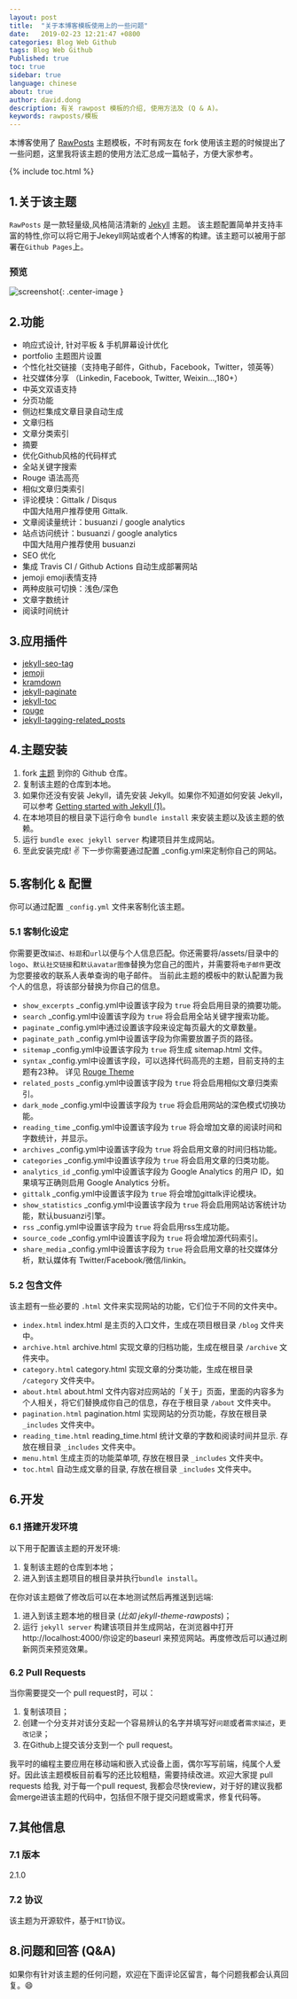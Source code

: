```yaml
---
layout: post
title:  "关于本博客模板使用上的一些问题"
date:   2019-02-23 12:21:47 +0800
categories: Blog Web Github
tags: Blog Web Github
Published: true
toc: true
sidebar: true
language: chinese
about: true
author: david.dong
description: 有关 rawpost 模板的介绍, 使用方法及 (Q & A)。
keywords: rawposts/模板 
---
```

本博客使用了 [RawPosts](https://github.com/gangdong/jekyll-theme-rawposts) 主题模板，不时有网友在 fork 使用该主题的时候提出了一些问题，这里我将该主题的使用方法汇总成一篇帖子，方便大家参考。

{% include toc.html %}

## <span id ="1">1.关于该主题</span>
`RawPosts` 是一款轻量级,风格简洁清新的 [Jekyll](https://jekyllrb.com/) 主题。 该主题配置简单并支持丰富的特性,你可以将它用于Jekeyll网站或者个人博客的构建。该主题可以被用于部署在`Github Pages`上。

### 预览
![screenshot]({{site.cdn_baseurl}}/assets/screenshot.png){: .center-image }

## <span id ="2">2.功能</span>
+ 响应式设计, 针对平板 & 手机屏幕设计优化
+ portfolio 主题图片设置
+ 个性化社交链接（支持电子邮件，Github，Facebook，Twitter，领英等）
+ 社交媒体分享 （Linkedin, Facebook, Twitter, Weixin...,180+）
+ 中英文双语支持
+ 分页功能
+ 侧边栏集成文章目录自动生成
+ 文章归档
+ 文章分类索引
+ 摘要
+ 优化Github风格的代码样式
+ 全站关键字搜索
+ Rouge 语法高亮
+ 相似文章归类索引
+ 评论模块：Gittalk / Disqus    
  中国大陆用户推荐使用 Gittalk.
+ 文章阅读量统计：busuanzi / google analytics
+ 站点访问统计：busuanzi / google analytics   
  中国大陆用户推荐使用 busuanzi
+ SEO 优化
+ 集成 Travis CI / Github Actions 自动生成部署网站
+ jemoji emoji表情支持
+ 两种皮肤可切换：浅色/深色
+ 文章字数统计
+ 阅读时间统计

## <span id ="3">3.应用插件</span>
+ [jekyll-seo-tag](https://github.com/jekyll/jekyll-seo-tag)
+ [jemoji](https://openmoji.org)
+ [kramdown](https://kramdown.gettalong.org)
+ [jekyll-paginate](https://jekyll.zcopy.site/docs/pagination)
+ [jekyll-toc](https://github.com/toshimaru/jekyll-toc)
+ [rouge](https://jekyllrb.com/docs/liquid/tags/#code-snippet-highlighting)
+ [jekyll-tagging-related_posts](https://github.com/toshimaru/jekyll-tagging-related_posts)

## <span id ="4">4.主题安装</span>
1. fork [主题](https://github.com/gangdong/jekyll-theme-rawposts) 到你的 Github 仓库。
2. 复制该主题的仓库到本地。
3. 如果你还没有安装 Jekyll，请先安装 Jekyll。如果你不知道如何安装 Jekyll，可以参考 [Getting started with Jekyll (1)]({{site.baseurl}}/blog/2018/03/27/Web-jekyll-installation.html)。
4. 在本地项目的根目录下运行命令 `bundle install` 来安装主题以及该主题的依赖。
5. 运行 `bundle exec jekyll server` 构建项目并生成网站。
6. 至此安装完成! :v: 下一步你需要通过配置 _config.yml来定制你自己的网站。

## <span id ="5">5.客制化 & 配置</span>
你可以通过配置 `_config.yml` 文件来客制化该主题。

### <span id ="5.1">5.1 客制化设定</span>
你需要更改`描述`、`标题`和`url`以便与个人信息匹配。你还需要将/assets/目录中的 `logo`、`默认社交链接`和`默认avatar图像`替换为您自己的图片，并需要将`电子邮件`更改为您要接收的联系人表单查询的电子邮件。
当前此主题的模板中的默认配置为我个人的信息，将该部分替换为你自己的信息。
+ `show_excerpts`
_config.yml中设置该字段为 `true` 将会启用目录的摘要功能。
+ `search`
_config.yml中设置该字段为 `true` 将会启用全站关键字搜索功能。
+ `paginate`
_config.yml中通过设置该字段来设定每页最大的文章数量。
+ `paginate_path`
_config.yml中设置该字段为你需要放置子页的路径。
+ `sitemap`
_config.yml中设置该字段为 `true` 将生成 sitemap.html 文件。
+ `syntax`
_config.yml中设置该字段，可以选择代码高亮的主题，目前支持的主题有23种。
详见 [Rouge Theme](https://github.com/mzlogin/rouge-themes)
+ `related_posts`
_config.yml中设置该字段为 `true` 将会启用相似文章归类索引。
+ `dark_mode`
_config.yml中设置该字段为 `true` 将会启用网站的深色模式切换功能。
+ `reading_time`
_config.yml中设置该字段为 `true` 将会增加文章的阅读时间和字数统计，并显示。
+ `archives`
_config.yml中设置该字段为 `true` 将会启用文章的时间归档功能。 
+ `categories`
_config.yml中设置该字段为 `true` 将会启用文章的归类功能。
+ `analytics_id`
_config.yml中设置该字段为 Google Analytics 的用户 ID，如果填写正确则启用 Google Analytics 分析。
+ `gittalk`
_config.yml中设置该字段为 `true` 将会增加gittalk评论模块。 
+ `show_statistics`
_config.yml中设置该字段为 `true` 将会启用网站访客统计功能，默认busuanzi引擎。
+ `rss`
_config.yml中设置该字段为 `true` 将会启用rss生成功能。 
+ `source_code` 
_config.yml中设置该字段为 `true` 将会增加源代码索引。
+ `share_media`
_config.yml中设置该字段为 `true` 将会启用文章的社交媒体分析，默认媒体有 Twitter/Facebook/微信/linkin。


### <span id ="5.2">5.2 包含文件</span>
该主题有一些必要的 `.html` 文件来实现网站的功能，它们位于不同的文件夹中。
+ `index.html`
index.html 是主页的入口文件，生成在项目根目录 `/blog` 文件夹中。
+ `archive.html`
archive.html 实现文章的归档功能，生成在根目录 `/archive` 文件夹中。
+ `category.html`
category.html 实现文章的分类功能，生成在根目录 `/category` 文件夹中。
+ `about.html`
about.html 文件内容对应网站的「关于」页面，里面的内容多为个人相关，将它们替换成你自己的信息，存在于根目录 `/about` 文件夹中。
+ `pagination.html`
pagination.html 实现网站的分页功能，存放在根目录 `_includes` 文件夹中。
+ `reading_time.html`
reading_time.html 统计文章的字数和阅读时间并显示. 存放在根目录 `_includes` 文件夹中。
+ `menu.html`
生成主页的功能菜单项, 存放在根目录 `_includes` 文件夹中。
+ `toc.html`
自动生成文章的目录, 存放在根目录 `_includes` 文件夹中。
## <span id ="6">6.开发</span>
### <span id = "6.1">6.1 搭建开发环境</span>
以下用于配置该主题的开发环境:

1. 复制该主题的仓库到本地；
2. 进入到该主题项目的根目录并执行`bundle install`。

在你对该主题做了修改后可以在本地测试然后再推送到远端:

1. 进入到该主题本地的根目录 (*比如 jekyll-theme-rawposts*)；
2. 运行 `jekyll server` 构建该项目并生成网站，在浏览器中打开http://localhost:4000/你设定的baseurl 来预览网站。再度修改后可以通过刷新网页来预览效果。

### <span id = "6.2">6.2 Pull Requests</span>
当你需要提交一个 pull request时，可以：

1. 复制该项目；
2. 创建一个分支并对该分支起一个容易辨认的名字并填写好`问题`或者`需求描述`，`更改记录`；
3. 在Github上提交该分支到一个 pull request。

我平时的编程主要应用在移动端和嵌入式设备上面，偶尔写写前端，纯属个人爱好。因此该主题模板目前看写的还比较粗糙，需要持续改进。欢迎大家提 pull requests 给我, 对于每一个pull request, 我都会尽快review，对于好的建议我都会merge进该主题的代码中，包括但不限于提交问题或需求，修复代码等。

## <span id = "7">7.其他信息</span>
### <span id = "7.1">7.1 版本</span>
2.1.0

### <span id = "7.3">7.2 协议</span>
该主题为开源软件，基于`MIT`协议。

## <span id = "8">8.问题和回答 (Q&A)</span>
如果你有针对该主题的任何问题，欢迎在下面评论区留言，每个问题我都会认真回复。:smile: 